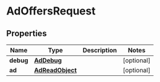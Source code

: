 

# AdOffersRequest

## Properties

Name | Type | Description | Notes
------------ | ------------- | ------------- | -------------
**debug** | [**AdDebug**](AdDebug.md) |  |  [optional]
**ad** | [**AdReadObject**](AdReadObject.md) |  |  [optional]



